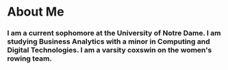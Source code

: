 # About Me
### I am a current sophomore at the University of Notre Dame. I am studying Business Analytics with a minor in Computing and Digital Technologies. I am a varsity coxswin on the women's rowing team.
